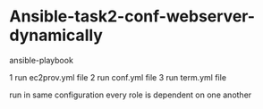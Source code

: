 # Ansible-task2-conf-webserver-dynamically

ansible-playbook

1 run ec2prov.yml file
2 run conf.yml file
3 run term.yml file

run in same configuration
every role is dependent on one another
